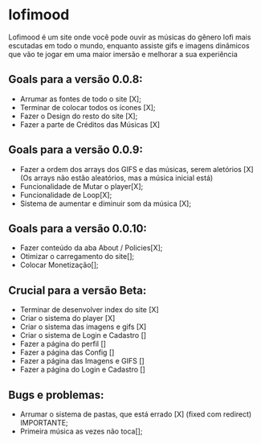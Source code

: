 # lofimood
   Lofimood é um site onde você pode ouvir as músicas do gênero lofi mais escutadas em todo o mundo, enquanto assiste gifs e imagens dinâmicos que vão te jogar em uma maior imersão e melhorar a sua experiência

## Goals para a versão 0.0.8:
* Arrumar as fontes de todo o site [X];
* Terminar de colocar todos os ícones [X];
* Fazer o Design do resto do site [X];
* Fazer a parte de Créditos das Músicas [X]


## Goals para a versão 0.0.9:
* Fazer a ordem dos arrays dos GIFS e das músicas, serem aletórios [X] (Os arrays não estão aleatórios, mas a música inicial está)
* Funcionalidade de Mutar o player[X];
* Funcionalidade de Loop[X];
* Sistema de aumentar e diminuir som da música [X];

## Goals para a versão 0.0.10:
* Fazer conteúdo da aba About / Policies[X];
* Otimizar o carregamento do site[];
* Colocar Monetização[];


## Crucial para a versão Beta:
* Terminar de desenvolver index do site [X]
* Criar o sistema do player [X]
* Criar o sistema das imagens e gifs [X]
* Criar o sistema de Login e Cadastro []
* Fazer a página do perfil []
* Fazer a página das Config []
* Fazer a página das Imagens e GIFS []
* Fazer a página do Login e Cadastro []

## Bugs e problemas:
* Arrumar o sistema de pastas, que está errado [X] (fixed com redirect) IMPORTANTE;
* Primeira música as vezes não toca[];